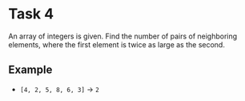 # Task 4

An array of integers is given. Find the number of pairs of neighboring elements,
where the first element is twice as large as the second.

## Example

- `[4, 2, 5, 8, 6, 3]` -> `2`
